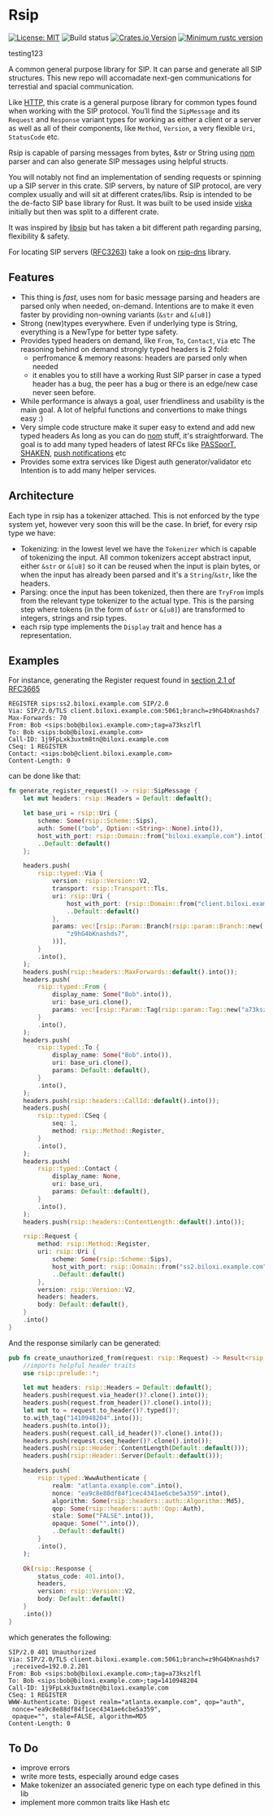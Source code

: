 # Rsip

[![License: MIT](https://img.shields.io/badge/License-MIT-yellow.svg)](https://opensource.org/licenses/MIT)
![Build status](https://github.com/vasilakisfil/rsip/actions/workflows/rust-ci.yml/badge.svg)
[![Crates.io Version](https://img.shields.io/crates/v/rsip.svg)](https://crates.io/crates/rsip)
[![Minimum rustc version](https://img.shields.io/badge/rustc-1.44.0+-lightgray.svg)](#rust-version-requirements)

testing123

A common general purpose library for SIP. It can parse and generate all SIP
structures.  This new repo will accomadate next-gen communications for terrestial and spacial communication.  

Like [HTTP](https://github.com/hyperium/http), this crate is a general purpose library for common types found when
working with the SIP protocol.
You’ll find the `SipMessage` and its `Request` and `Response` variant types for working
as either a client or a server as well as all of their components, like `Method`,
`Version`, a very flexible `Uri`, `StatusCode` etc.

Rsip is capable of parsing messages from bytes, &str or String using [nom](https://github.com/Geal/nom)
parser and can also generate SIP messages using helpful structs.

You will notably not find an implementation of sending requests or spinning up a
SIP server in this crate. SIP servers, by nature of SIP protocol, are very complex
usually and will sit at different crates/libs. Rsip is intended to be the de-facto
SIP base library for Rust. It was built to be used inside [viska](https://github.com/vasilakisfil/viska)
initially but then was split to a different crate.

It was inspired by [libsip](https://github.com/ByteHeathen/libsip) but has taken
a bit different path regarding parsing, flexibility & safety.


For locating SIP servers ([RFC3263](https://datatracker.ietf.org/doc/html/rfc3263)) take a look on [rsip-dns](https://github.com/vasilakisfil/rsip-dns) library.

## Features
* This thing is _fast_, uses nom for basic message parsing and headers are parsed
  only when needed, on-demand. Intentions are to make it even faster by providing
  non-owning variants (`&str` and `&[u8]`)
* Strong (new)types everywhere. Even if underlying type is String, everything is
  a NewType for better type safety.
* Provides typed headers on demand, like `From`, `To`, `Contact`, `Via` etc
  The reasoning behind on demand strongly typed headers is 2 fold:
  * perfromance & memory reasons: headers are parsed only when needed
  * it enables you to still have a working Rust SIP parser in case a typed header
  has a bug, the peer has a bug or there is an edge/new case never seen before.
* While performance is always a goal, user friendliness and usability is the main
 goal. A lot of helpful functions and convertions to make things easy :)
* Very simple code structure make it super easy to extend and add new typed headers
  As long as you can do [nom](https://github.com/Geal/nom) stuff, it's straightforward. The goal is to add
  many typed headers of latest RFCs like [PASSporT](https://datatracker.ietf.org/doc/html/rfc8224), [SHAKEN](https://datatracker.ietf.org/doc/html/rfc8588), [push notifications](https://datatracker.ietf.org/doc/html/rfc8599) etc
* Provides some extra services like Digest auth generator/validator etc
  Intention is to add many helper services.

## Architecture
Each type in rsip has a tokenizer attached.
This is not enforced by the type system yet, however very soon this will be the case.
In brief, for every rsip type we have: 
* Tokenizing: in the lowest level we have the `Tokenizer` which is capable of tokenizing the input.
All common tokenizers accept abstract input, either `&str` or `&[u8]` so it can be reused when
the input is plain bytes, or when the input has already been parsed and it's a `String`/`&str`,
like the headers.
* Parsing: once the input has been tokenized, then there are `TryFrom` impls from the relevant type
tokenizer to the actual type.
This is the parsing step where tokens (in the form of `&str` or `&[u8]`) are transformed to
integers, strings and rsip types.
* each rsip type implements the `Display` trait and hence has a representation.

## Examples
For instance, generating the Register request found in [section 2.1 of RFC3665](https://datatracker.ietf.org/doc/html/rfc3665#section-2.1)

```
REGISTER sips:ss2.biloxi.example.com SIP/2.0
Via: SIP/2.0/TLS client.biloxi.example.com:5061;branch=z9hG4bKnashds7
Max-Forwards: 70
From: Bob <sips:bob@biloxi.example.com>;tag=a73kszlfl
To: Bob <sips:bob@biloxi.example.com>
Call-ID: 1j9FpLxk3uxtm8tn@biloxi.example.com
CSeq: 1 REGISTER
Contact: <sips:bob@client.biloxi.example.com>
Content-Length: 0
```

can be done like that:

```rust
fn generate_register_request() -> rsip::SipMessage {
    let mut headers: rsip::Headers = Default::default();

    let base_uri = rsip::Uri {
        scheme: Some(rsip::Scheme::Sips),
        auth: Some(("bob", Option::<String>::None).into()),
        host_with_port: rsip::Domain::from("biloxi.example.com").into(),
        ..Default::default()
    };

    headers.push(
        rsip::typed::Via {
            version: rsip::Version::V2,
            transport: rsip::Transport::Tls,
            uri: rsip::Uri {
                host_with_port: (rsip::Domain::from("client.biloxi.example.com"), 5060).into(),
                ..Default::default()
            },
            params: vec![rsip::Param::Branch(rsip::param::Branch::new(
                "z9hG4bKnashds7",
            ))],
        }
        .into(),
    );
    headers.push(rsip::headers::MaxForwards::default().into());
    headers.push(
        rsip::typed::From {
            display_name: Some("Bob".into()),
            uri: base_uri.clone(),
            params: vec![rsip::Param::Tag(rsip::param::Tag::new("a73kszlfl"))],
        }
        .into(),
    );
    headers.push(
        rsip::typed::To {
            display_name: Some("Bob".into()),
            uri: base_uri.clone(),
            params: Default::default(),
        }
        .into(),
    );
    headers.push(rsip::headers::CallId::default().into());
    headers.push(
        rsip::typed::CSeq {
            seq: 1,
            method: rsip::Method::Register,
        }
        .into(),
    );
    headers.push(
        rsip::typed::Contact {
            display_name: None,
            uri: base_uri,
            params: Default::default(),
        }
        .into(),
    );
    headers.push(rsip::headers::ContentLength::default().into());

    rsip::Request {
        method: rsip::Method::Register,
        uri: rsip::Uri {
            scheme: Some(rsip::Scheme::Sips),
            host_with_port: rsip::Domain::from("ss2.biloxi.example.com").into(),
            ..Default::default()
        },
        version: rsip::Version::V2,
        headers: headers,
        body: Default::default(),
    }
    .into()
}
```

And the response similarly can be generated:

```rust
pub fn create_unauthorized_from(request: rsip::Request) -> Result<rsip::SipMessage, crate::Error> {
    //imports helpful header traits
    use rsip::prelude::*;

    let mut headers: rsip::Headers = Default::default();
    headers.push(request.via_header()?.clone().into());
    headers.push(request.from_header()?.clone().into());
    let mut to = request.to_header()?.typed()?;
    to.with_tag("1410948204".into());
    headers.push(to.into());
    headers.push(request.call_id_header()?.clone().into());
    headers.push(request.cseq_header()?.clone().into());
    headers.push(rsip::Header::ContentLength(Default::default()));
    headers.push(rsip::Header::Server(Default::default()));

    headers.push(
        rsip::typed::WwwAuthenticate {
            realm: "atlanta.example.com".into(),
            nonce: "ea9c8e88df84f1cec4341ae6cbe5a359".into(),
            algorithm: Some(rsip::headers::auth::Algorithm::Md5),
            qop: Some(rsip::headers::auth::Qop::Auth),
            stale: Some("FALSE".into()),
            opaque: Some("".into()),
            ..Default::default()
        }
        .into(),
    );

    Ok(rsip::Response {
        status_code: 401.into(),
        headers,
        version: rsip::Version::V2,
        body: Default::default()
    }
    .into())
}
```

which generates the following:

```
SIP/2.0 401 Unauthorized
Via: SIP/2.0/TLS client.biloxi.example.com:5061;branch=z9hG4bKnashds7
 ;received=192.0.2.201
From: Bob <sips:bob@biloxi.example.com>;tag=a73kszlfl
To: Bob <sips:bob@biloxi.example.com>;tag=1410948204
Call-ID: 1j9FpLxk3uxtm8tn@biloxi.example.com
CSeq: 1 REGISTER
WWW-Authenticate: Digest realm="atlanta.example.com", qop="auth",
 nonce="ea9c8e88df84f1cec4341ae6cbe5a359",
 opaque="", stale=FALSE, algorithm=MD5
Content-Length: 0
```

## To Do
* improve errors
* write more tests, especially around edge cases
* Make tokenizer an associated generic type on each type defined in this lib
* implement more common traits like Hash etc
